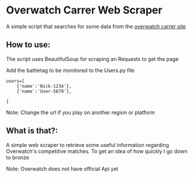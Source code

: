 # Overwatch Carrer Web Scraper

A simple script that searches for some data from the [overwatch carrer site](https://playoverwatch.com/en-us/career/pc/)



## How to use:

The script uses BeautifulSoup for scraping an Requests to get the page

Add the battletag to be monitored to the Users.py file


```
users=[
	{'name':'Nick-1234'},
	{'name':'User-5679'},
	
]

```
Note: Change the url if you play on another region or platform


## What is that?:

A simple web scraper to retrieve some useful information regarding Overwatch's competitive matches.
To get an idea of ​​how quickly I go down to bronze

Note: Overwatch does not have official Api yet


	




